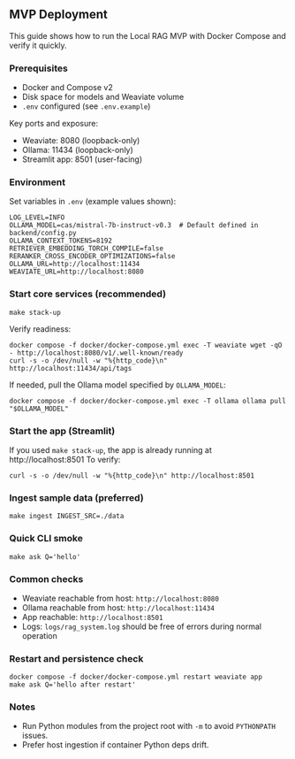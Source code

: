 ## MVP Deployment

This guide shows how to run the Local RAG MVP with Docker Compose and verify it quickly.

### Prerequisites
- Docker and Compose v2
- Disk space for models and Weaviate volume
- `.env` configured (see `.env.example`)

Key ports and exposure:
- Weaviate: 8080 (loopback-only)
- Ollama: 11434 (loopback-only)
- Streamlit app: 8501 (user-facing)

### Environment
Set variables in `.env` (example values shown):
```
LOG_LEVEL=INFO
OLLAMA_MODEL=cas/mistral-7b-instruct-v0.3  # Default defined in backend/config.py
OLLAMA_CONTEXT_TOKENS=8192
RETRIEVER_EMBEDDING_TORCH_COMPILE=false
RERANKER_CROSS_ENCODER_OPTIMIZATIONS=false
OLLAMA_URL=http://localhost:11434
WEAVIATE_URL=http://localhost:8080
```

### Start core services (recommended)
```
make stack-up
```
Verify readiness:
```
docker compose -f docker/docker-compose.yml exec -T weaviate wget -qO - http://localhost:8080/v1/.well-known/ready
curl -s -o /dev/null -w "%{http_code}\n" http://localhost:11434/api/tags
```
If needed, pull the Ollama model specified by `OLLAMA_MODEL`:
```
docker compose -f docker/docker-compose.yml exec -T ollama ollama pull "$OLLAMA_MODEL"
```

### Start the app (Streamlit)
If you used `make stack-up`, the app is already running at http://localhost:8501
To verify:
```
curl -s -o /dev/null -w "%{http_code}\n" http://localhost:8501
```

### Ingest sample data (preferred)
```
make ingest INGEST_SRC=./data
```

### Quick CLI smoke
```
make ask Q='hello'
```

### Common checks
- Weaviate reachable from host: `http://localhost:8080`
- Ollama reachable from host: `http://localhost:11434`
- App reachable: `http://localhost:8501`
- Logs: `logs/rag_system.log` should be free of errors during normal operation

### Restart and persistence check
```
docker compose -f docker/docker-compose.yml restart weaviate app
make ask Q='hello after restart'
```

### Notes
- Run Python modules from the project root with `-m` to avoid `PYTHONPATH` issues.
- Prefer host ingestion if container Python deps drift.
